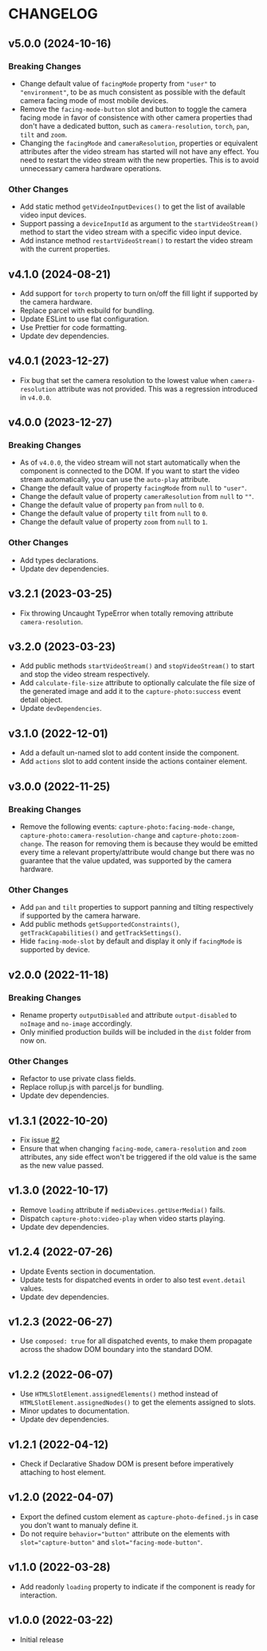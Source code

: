 # CHANGELOG

## v5.0.0 (2024-10-16)

### Breaking Changes

- Change default value of `facingMode` property from `"user"` to `"environment"`, to be as much consistent as possible with the default camera facing mode of most mobile devices.
- Remove the `facing-mode-button` slot and button to toggle the camera facing mode in favor of consistence with other camera properties thad don't have a dedicated button, such as `camera-resolution`, `torch`, `pan`, `tilt` and `zoom`.
- Changing the `facingMode` and `cameraResolution`, properties or equivalent attributes after the video stream has started will not have any effect. You need to restart the video stream with the new properties. This is to avoid unnecessary camera hardware operations.

### Other Changes

- Add static method `getVideoInputDevices()` to get the list of available video input devices.
- Support passing a `deviceInputId` as argument to the `startVideoStream()` method to start the video stream with a specific video input device.
- Add instance method `restartVideoStream()` to restart the video stream with the current properties.

## v4.1.0 (2024-08-21)

- Add support for `torch` property to turn on/off the fill light if supported by the camera hardware.
- Replace parcel with esbuild for bundling.
- Update ESLint to use flat configuration.
- Use Prettier for code formatting.
- Update dev dependencies.

## v4.0.1 (2023-12-27)

- Fix bug that set the camera resolution to the lowest value when `camera-resolution` attribute was not provided. This was a regression introduced in `v4.0.0`.

## v4.0.0 (2023-12-27)

### Breaking Changes

- As of `v4.0.0`, the video stream will not start automatically when the component is connected to the DOM. If you want to start the video stream automatically, you can use the `auto-play` attribute.
- Change the default value of property `facingMode` from `null` to `"user"`.
- Change the default value of property `cameraResolution` from `null` to `""`.
- Change the default value of property `pan` from `null` to `0`.
- Change the default value of property `tilt` from `null` to `0`.
- Change the default value of property `zoom` from `null` to `1`.

### Other Changes

- Add types declarations.
- Update dev dependencies.

## v3.2.1 (2023-03-25)

- Fix throwing Uncaught TypeError when totally removing attribute `camera-resolution`.

## v3.2.0 (2023-03-23)

- Add public methods `startVideoStream()` and `stopVideoStream()` to start and stop the video stream respectively.
- Add `calculate-file-size` attribute to optionally calculate the file size of the generated image and add it to the `capture-photo:success` event detail object.
- Update `devDependencies`.

## v3.1.0 (2022-12-01)

- Add a default un-named slot to add content inside the component.
- Add `actions` slot to add content inside the actions container element.

## v3.0.0 (2022-11-25)

### Breaking Changes

- Remove the following events: `capture-photo:facing-mode-change`, `capture-photo:camera-resolution-change` and `capture-photo:zoom-change`. The reason for removing them is because they would be emitted every time a relevant property/attribute would change but there was no guarantee that the value updated, was supported by the camera hardware.

### Other Changes

- Add `pan` and `tilt` properties to support panning and tilting respectively if supported by the camera harware.
- Add public methods `getSupportedConstraints()`, `getTrackCapabilities()` and `getTrackSettings()`.
- Hide `facing-mode-slot` by default and display it only if `facingMode` is supported by device.

## v2.0.0 (2022-11-18)

### Breaking Changes

- Rename property `outputDisabled` and attribute `output-disabled` to `noImage` and `no-image` accordingly.
- Only minified production builds will be included in the `dist` folder from now on.

### Other Changes

- Refactor to use private class fields.
- Replace rollup.js with parcel.js for bundling.
- Update dev dependencies.

## v1.3.1 (2022-10-20)

- Fix issue [#2](https://github.com/georapbox/capture-photo-element/issues/2)
- Ensure that when changing `facing-mode`, `camera-resolution` and `zoom` attributes, any side effect won't be triggered if the old value is the same as the new value passed.

## v1.3.0 (2022-10-17)

- Remove `loading` attribute if `mediaDevices.getUserMedia()` fails.
- Dispatch `capture-photo:video-play` when video starts playing.
- Update dev dependencies.

## v1.2.4 (2022-07-26)

- Update Events section in documentation.
- Update tests for dispatched events in order to also test `event.detail` values.
- Update dev dependencies.

## v1.2.3 (2022-06-27)

- Use `composed: true` for all dispatched events, to make them propagate across the shadow DOM boundary into the standard DOM.

## v1.2.2 (2022-06-07)

- Use `HTMLSlotElement.assignedElements()` method instead of `HTMLSlotElement.assignedNodes()` to get the elements assigned to slots.
- Minor updates to documentation.
- Update dev dependencies.


## v1.2.1 (2022-04-12)

- Check if Declarative Shadow DOM is present before imperatively attaching to host element.

## v1.2.0 (2022-04-07)

- Export the defined custom element as `capture-photo-defined.js` in case you don't want to manualy define it.
- Do not require `behavior="button"` attribute on the elements with `slot="capture-button"` and `slot="facing-mode-button"`.

## v1.1.0 (2022-03-28)

- Add readonly `loading` property to indicate if the component is ready for interaction.

## v1.0.0 (2022-03-22)

- Initial release
